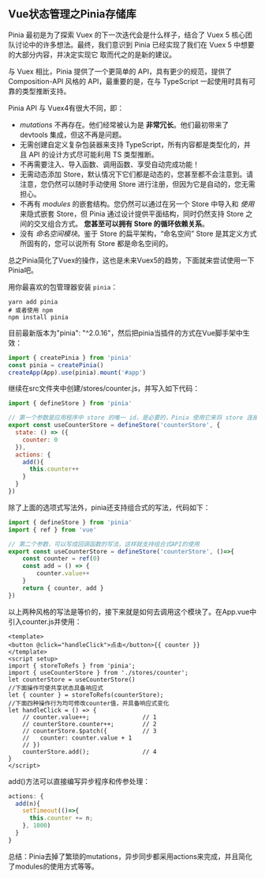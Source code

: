 ## Vue状态管理之Pinia存储库

Pinia 最初是为了探索 Vuex 的下一次迭代会是什么样子，结合了 Vuex 5 核心团队讨论中的许多想法。最终，我们意识到 Pinia 已经实现了我们在 Vuex 5 中想要的大部分内容，并决定实现它 取而代之的是新的建议。

与 Vuex 相比，Pinia 提供了一个更简单的 API，具有更少的规范，提供了 Composition-API 风格的 API，最重要的是，在与 TypeScript 一起使用时具有可靠的类型推断支持。

Pinia API 与 Vuex4有很大不同，即：

- *mutations* 不再存在。他们经常被认为是 **非常冗长**。他们最初带来了 devtools 集成，但这不再是问题。
- 无需创建自定义复杂包装器来支持 TypeScript，所有内容都是类型化的，并且 API 的设计方式尽可能利用 TS 类型推断。
- 不再需要注入、导入函数、调用函数、享受自动完成功能！
- 无需动态添加 Store，默认情况下它们都是动态的，您甚至都不会注意到。请注意，您仍然可以随时手动使用 Store 进行注册，但因为它是自动的，您无需担心。
- 不再有 *modules* 的嵌套结构。您仍然可以通过在另一个 Store 中导入和 *使用* 来隐式嵌套 Store，但 Pinia 通过设计提供平面结构，同时仍然支持 Store 之间的交叉组合方式。 **您甚至可以拥有 Store 的循环依赖关系**。
- 没有 *命名空间模块*。鉴于 Store 的扁平架构，“命名空间” Store 是其定义方式所固有的，您可以说所有 Store 都是命名空间的。

总之Pinia简化了Vuex的操作，这也是未来Vuex5的趋势，下面就来尝试使用一下Pinia吧。

用你最喜欢的包管理器安装 `pinia`：

```shell
yarn add pinia
# 或者使用 npm
npm install pinia
```

目前最新版本为"pinia": "^2.0.16"，然后把pinia当插件的方式在Vue脚手架中生效：

```javascript
import { createPinia } from 'pinia'
const pinia = createPinia()
createApp(App).use(pinia).mount('#app')
```

继续在src文件夹中创建/stores/counter.js，并写入如下代码：

```javascript
import { defineStore } from 'pinia'

// 第一个参数是应用程序中 store 的唯一 id，是必要的，Pinia 使用它来将 store 连接到 devtools。
export const useCounterStore = defineStore('counterStore', {
  state: () => ({
    counter: 0
  }),
  actions: {
    add(){
      this.counter++
    }
  }
})
```

除了上面的选项式写法外，pinia还支持组合式的写法，代码如下：

```javascript
import { defineStore } from 'pinia'
import { ref } from 'vue'

// 第二个参数，可以写成回调函数的写法，这样就支持组合式API的使用
export const useCounterStore = defineStore('counterStore', ()=>{
    const counter = ref(0)
    const add = () => {
        counter.value++
    }
    return { counter, add }
})
```

以上两种风格的写法是等价的，接下来就是如何去调用这个模块了。在App.vue中引入counter.js并使用：

```vue
<template>
<button @click="handleClick">点击</button>{{ counter }}
</template>
<script setup>
import { storeToRefs } from 'pinia';
import { useCounterStore } from './stores/counter';
let counterStore = useCounterStore()
//下面操作可使共享状态具备响应式
let { counter } = storeToRefs(counterStore);
//下面四种操作行为均可修改counter值，并具备响应式变化
let handleClick = () => {
    // counter.value++;               // 1
    // counterStore.counter++;        // 2
    // counterStore.$patch({          // 3
    //   counter: counter.value + 1
    // })
    counterStore.add();               // 4
}
</script>
```

add()方法可以直接编写异步程序和传参处理：

```javascript
actions: {
  add(n){
    setTimeout(()=>{
      this.counter += n;
    }, 1000)
  }
}
```

总结：Pinia去掉了繁琐的mutations，异步同步都采用actions来完成，并且简化了modules的使用方式等等。